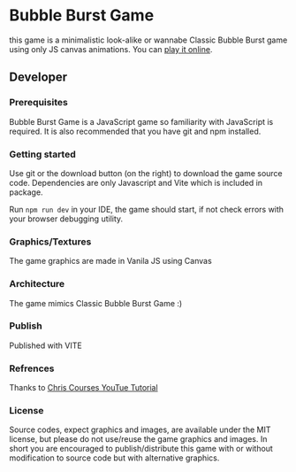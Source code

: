 # Bubble Burst Game
this game is a minimalistic look-alike or wannabe Classic Bubble Burst game using only JS canvas animations. You can [play it online](https://sureshbabudj.github.io/bubble-burst-game/).

## Developer

### Prerequisites
Bubble Burst Game is a JavaScript game so familiarity with JavaScript is required. It is also recommended that you have git and npm installed.

### Getting started

Use git or the download button (on the right) to download the game source code. Dependencies are only Javascript and Vite which is included in package.

Run `npm run dev` in your IDE, the game should start, if not check errors with your browser debugging utility.

### Graphics/Textures
The game graphics are made in Vanila JS using Canvas

### Architecture
The game mimics Classic Bubble Burst Game :)

### Publish
Published with VITE

### Refrences
Thanks to [Chris Courses YouTue Tutorial](https://www.youtube.com/watch?v=MCVU0w73uKI&t=1337s)

### License
Source codes, expect graphics and images, are available under the MIT license, but please do not use/reuse the game graphics and images.
In short you are encouraged to publish/distribute this game with or without modification to source code but with alternative graphics.
